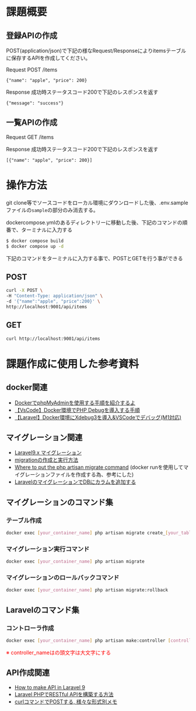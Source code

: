 # 課題概要

## 登録APIの作成
POST(application/json)で下記の様なRequest/Responseによりitemsテーブルに保存するAPIを作成してください。

Request POST /items
```
{"name": "apple", "price": 200}
```

Response 成功時ステータスコード200で下記のレスポンスを返す
```
{"message": "success"}
```

## 一覧APIの作成
Request
GET /items

Response
成功時ステータスコード200で下記のレスポンスを返す
```
[{"name": "apple", "price": 200}]
```

# 操作方法
git clone等でソースコードをローカル環境にダウンロードした後、.env.sampleファイルの`sample`の部分のみ消去する。

dockercompose.ymlのあるディレクトリーに移動した後、下記のコマンドの順番で、ターミナルに入力する

```sh
$ docker compose build
$ docker compose up -d
```
下記のコマンドをターミナルに入力する事で、POSTとGETを行う事ができる
## POST
```sh
curl -X POST \
-H "Content-Type: application/json" \
-d '{"name":"apple", "price":200}' \
http://localhost:9001/api/items
```

## GET
```sh
curl http://localhost:9001/api/items
```

# 課題作成に使用した参考資料

## docker関連
- [DockerでphpMyAdminを使用する手順を紹介するよ](https://hara-chan.com/it/infrastructure/docker-phpmyadmin/)
- [【VsCode】Docker環境でPHP Debugを導入する手順](https://maasaablog.com/development/backend/php/laravel/2308/)
- [【Laravel】Docker環境にXdebug3を導入&VSCodeでデバッグ(M1対応)](https://yutaro-blog.net/2021/07/08/laravel-docker-xdebug-vscode/)


## マイグレーション関連
- [Laravel9.x マイグレーション](https://readouble.com/laravel/9.x/ja/migrations.html)
- [migrationの作成と実行方法](https://www.wakuwakubank.com/posts/450-laravel-migration/)
- [Where to put the php artisan migrate command](https://stackoverflow.com/questions/48850813/where-to-put-the-php-artisan-migrate-command)
(docker runを使用してマイグレーションファイルを作成する為、参考にした)
- [LaravelのマイグレーションでDBにカラムを追加する](https://pgmemo.tokyo/data/archives/1552.html)

## マイグレーションのコマンド集

### テーブル作成
```sh
docker exec [your_container_name] php artisan migrate create_[your_table_name]_table --create=[your_table_name]
```
### マイグレーション実行コマンド
```sh
docker exec [your_container_name] php artisan migrate
```

### マイグレーションのロールバックコマンド
```sh
docker exec [your_container_name] php artisan migrate:rollback
```

## Laravelのコマンド集

### コントローラ作成
```sh
docker exec [your_container_name] php artisan make:controller [controller_name]
```
<span style="color: red; ">※ controller_nameはの頭文字は大文字にする</span>

## API作成関連

- [How to make API in Laravel 9](https://dev.to/shanisingh03/how-to-make-api-in-laravel-9-310g)
- [Laravel PHPでRESTful APIを構築する方法](https://www.twilio.com/blog/building-and-consuming-a-restful-api-in-laravel-php-jp)
- [
curlコマンドでPOSTする, 様々な形式別メモ](https://weblabo.oscasierra.net/curl-post/)
